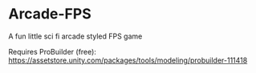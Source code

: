 # Arcade-FPS

A fun little sci fi arcade styled FPS game

Requires ProBuilder (free): https://assetstore.unity.com/packages/tools/modeling/probuilder-111418
